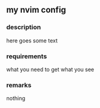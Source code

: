## my nvim config
### description
here goes some text

### requirements
what you need to get what you see

### remarks
nothing

